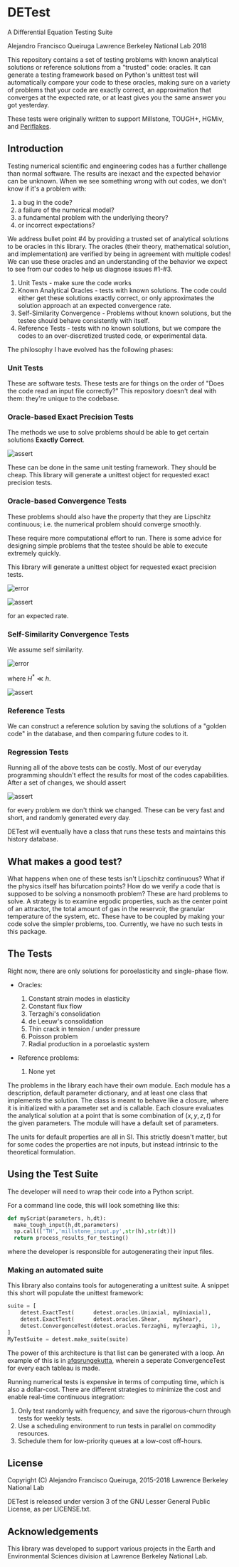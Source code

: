 # DETest

A Differential Equation Testing Suite

Alejandro Francisco Queiruga
Lawrence Berkeley National Lab
2018

This repository contains a set of testing problems with known analytical solutions or reference solutions from a "trusted" code: oracles.
It can generate a testing framework based on Python's unittest test will automatically compare your code to these oracles, making sure on a variety of problems that your code are exactly correct, an approximation that converges at the expected rate, or at least gives you the same answer you got yesterday.

These tests were originally written to support Millstone, TOUGH+, HGMiv, and [Periflakes]().

## Introduction

Testing numerical scientific and engineering codes has a further challenge than normal software.
The results are inexact and the expected behavior can be unknown.
When we see something wrong with out codes, we don't know if it's a problem with:

1. a bug in the code?
2. a failure of the numerical model?
3. a fundamental problem with the underlying theory?
4. or incorrect expectations?

We address bullet point #4 by providing a trusted set of analytical solutions to be oracles in this library.
The oracles (their theory, mathematical solution, and implementation) are verified by being in agreement with multiple codes!
We can use these oracles and an understanding of the behavior we expect to see from our codes to help us diagnose issues #1-#3.

1. Unit Tests - make sure the code works
2. Known Analytical Oracles - tests with known solutions. The code could either get these solutions exactly correct, or only approximates the solution approach at an expected convergence rate.
3. Self-Similarity Convergence - Problems without known solutions, but the testee should behave consistently with itself.
4. Reference Tests - tests with no known solutions, but we compare the codes to an over-discretized trusted code, or experimental data.

The philosophy I have evolved has the following phases:

### Unit Tests

These are software tests.
These tests are for things on the order of "Does the code read an input file correctly?"
This repository doesn't deal with them: they're unique to the codebase.

### Oracle-based Exact Precision Tests

The methods we use to solve problems should be able to get certain solutions **Exactly Correct**.

![assert](https://latex.codecogs.com/gif.latex?assert\left(&space;\left|\left|&space;code&space;-&space;oracle&space;\right|\right|&space;<&space;10^{-12}&space;\right))
<!--\[
assert\left( \left|\left| code - oracle \right|\right| < 10^{-12} \right)
\]-->

These can be done in the same unit testing framework. They should be cheap.
This library will generate a unittest object for requested exact precision tests.

### Oracle-based Convergence Tests

These problems should also have the property that they are Lipschitz continuous; i.e. the numerical problem should converge smoothly.

These require more computational effort to run.
There is some advice for designing simple problems that the testee should be able to execute extremely quickly.

This library will generate a unittest object for requested exact precision tests.

![error](https://latex.codecogs.com/gif.latex?e(h)&space;=&space;\left|\left|&space;code(h)&space;-&space;oracle&space;\right|\right|)
<!--\[
e(h) = \left|\left| code(h) - oracle \right|\right|
\]-->

![assert](https://latex.codecogs.com/gif.latex?assert\left(&space;regression(\log(h),\log(e))&space;\approx&space;rate&space;\right))
<!-- \[
assert\left( regression(\log(h),\log(e)) \approx rate \right)
\] -->

for an expected rate.

### Self-Similarity Convergence Tests

We assume self similarity.

![error](https://latex.codecogs.com/gif.latex?e(h)&space;=&space;\left|\left|&space;code(h)&space;-&space;code(H^*)&space;\right|\right|)
<!-- \[
e(h) = \left|\left| code(h) - code(H^*) \right|\right|
\] -->

where $H^*\ll h$.

![assert](https://latex.codecogs.com/gif.latex?assert\left(&space;regression(\log(h),\log(e))&space;\approx&space;rate&space;\right))
<!-- \[
assert\left( regression(\log(h),\log(e)) \approx rate \right)
\] -->

### Reference Tests

We can construct a reference solution by saving the solutions of a "golden code" in the database, and then comparing future codes to it.

### Regression Tests

Running all of the above tests can be costly.
Most of our everyday programming shouldn't effect the results for most of the codes capabilities.
After a set of changes, we should assert

![assert](https://latex.codecogs.com/gif.latex?assert\left(&space;code(today)&space;\approx&space;code(yesterday)&space;\right))
<!-- \[
assert\left( code(today) \approx code(yesterday) \right)
\] -->

for every problem we don't think we changed.
These can be very fast and short, and randomly generated every day.

DETest will eventually have a class that runs these tests and maintains this history database.

## What makes a good test?

What happens when one of these tests isn't Lipschitz continuous? What if the physics itself has bifurcation points?
How do we verify a code that is supposed to be solving a nonsmooth problem?
These are hard problems to solve.
A strategy is to examine ergodic properties, such as the center point of an attractor, the total amount of gas in the reservoir, the granular temperature of the system, etc.
These have to be coupled by making your code solve the simpler problems, too.
Currently, we have no such tests in this package.


## The Tests

Right now, there are only solutions for poroelasticity and single-phase flow.

- Oracles:

  1. Constant strain modes in elasticity
  2. Constant flux flow
  1. Terzaghi's consolidation
  2. de Leeuw's consolidation
  3. Thin crack in tension / under pressure
  4. Poisson problem
  5. Radial production in a poroelastic system

- Reference problems:

  1. None yet

The problems in the library each have their own module.
Each module has a description, default parameter dictionary, and at least one class that implements the solution.
The class is meant to behave like a closure, where it is initialized with a parameter set and is callable.
Each closure evaluates the analytical solution at a point that is some combination of $(x,y,z,t)$ for the given parameters.
The module will have a default set of parameters.

The units for default properties are all in SI.
This strictly doesn't matter, but for some codes the properties are not inputs, but instead intrinsic to the theoretical formulation.


## Using the Test Suite

The developer will need to wrap their code into a Python script.

For a command line code, this will look something like this:
```python
def myScript(parameters, h,dt):
  make_tough_input(h,dt,parameters)
  sp.call(['TH','millstone_input.py',str(h),str(dt)])
  return process_results_for_testing()
```
where the developer is responsible for autogenerating their input files.

### Making an automated suite

This library also contains tools for autogenerating a unittest suite.
A snippet this short will populate the unittest framework:
```python
suite = [
    detest.ExactTest(      detest.oracles.Uniaxial, myUniaxial),
    detest.ExactTest(      detest.oracles.Shear,    myShear),
    detest.ConvergenceTest(detest.oracles.Terzaghi, myTerzaghi, 1),
]
MyTestSuite = detest.make_suite(suite)
```
The power of this architecture is that list can be generated with a loop.
An example of this is in [afqsrungekutta](github.com/afqueiruga/afqsrungekutta),
wherein a seperate ConvergenceTest for every each tableau is made.

Running numerical tests is expensive in terms of computing time, which is also a dollar-cost.
There are different strategies to minimize the cost and enable real-time continuous integration:

1. Only test randomly with frequency, and save the rigorous-churn through tests for weekly tests.
2. Use a scheduling environment to run tests in parallel on commodity resources.
3. Schedule them for low-priority queues at a low-cost off-hours.

## License

Copyright (C) Alejandro Francisco Queiruga, 2015-2018
Lawrence Berkeley National Lab

DETest is released under version 3 of the GNU Lesser General Public License, as per LICENSE.txt.

## Acknowledgements

This library was developed to support various projects in the Earth and Environmental Sciences division at Lawrence Berkeley National Lab.
